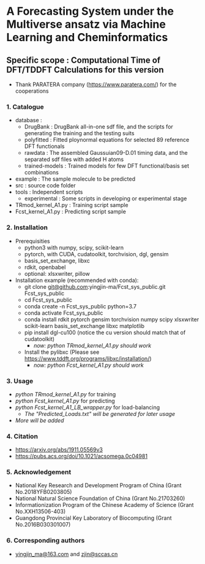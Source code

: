 # A Forecasting System under the Multiverse ansatz via Machine Learning and Cheminformatics

## Specific scope : Computational Time of DFT/TDDFT Calculations for this version
  - Thank PARATERA company (https://www.paratera.com/) for the cooperations

### 1. Catalogue
  - database : 
    - DrugBank : DrugBank all-in-one sdf file, and the scripts for generating the training and the testing suits
    - polyfitted : Fitted ploynormal equations for selected 89 reference DFT functionals
    - rawdata : The assembled Gaussuian09-D.01 timing data, and the separated sdf files with added H atoms
    - trained-models : Trained models for few DFT functional/basis set combinations
  - example : The sample molecule to be predicted 
  - src : source code folder
  - tools : Independent scripts 
    - experimental : Some scripts in developing or experimental stage
  - TRmod_kernel_A1.py : Training script sample
  - Fcst_kernel_A1.py : Predicting script sample

### 2. Installation
  - Prerequisities
    - python3 with numpy, scipy, scikit-learn
    - pytorch, with CUDA, cudatoolkit, torchvision, dgl, gensim 
    - basis_set_exchange, libxc
    - rdkit, openbabel
    - optional: xlsxwriter, pillow
  - Installation example (recommended with conda):
    - git clone git@github.com:yingjin-ma/Fcst_sys_public.git Fcst_sys_public
    - cd Fcst_sys_public
    - conda create -n Fcst_sys_public python=3.7
    - conda activate Fcst_sys_public
    - conda install rdkit pytorch gensim torchvision numpy scipy xlsxwriter scikit-learn basis_set_exchange libxc matplotlib
    - pip install dgl-cu100  (notice the cu version should match that of cudatoolkit)
      - *now: python TRmod_kernel_A1.py should work*
    - Install the pylibxc (Please see https://www.tddft.org/programs/libxc/installation/)
      - *now: python Fcst_kernel_A1.py should work*

### 3. Usage
  - *python TRmod_kernel_A1.py* for training
  - *python Fcst_kernel_A1.py* for predicting
  - *python Fcst_kernel_A1_LB_wrapper.py* for load-balancing
    - *The "Predicted_Loads.txt" will be generated for later usage*
  - *More will be added*
    
### 4. Citation
  - https://arxiv.org/abs/1911.05569v3
  - https://pubs.acs.org/doi/10.1021/acsomega.0c04981

### 5. Acknowledgement
  - National Key Research and Development Program of China (Grant No.2018YFB0203805)
  - National Natural Science Foundation of China (Grant No.21703260)
  - Informationization Program of the Chinese Academy of Science (Grant No.XXH13506-403)
  - Guangdong Provincial Key Laboratory of Biocomputing (Grant No.2016B030301007)

### 6. Corresponding authors
  - yingjin_ma@163.com and zjin@sccas.cn




